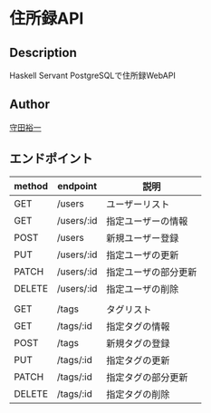 # 住所録API

## Description

Haskell Servant PostgreSQLで住所録WebAPI

## Author

[守田裕一](info@reju.jp)

## エンドポイント

|method|endpoint|説明|
|---|---|---|
|GET|/users|ユーザーリスト|
|GET|/users/:id|指定ユーザーの情報|
|POST|/users|新規ユーザー登録|
|PUT|/users/:id|指定ユーザの更新|
|PATCH|/users/:id|指定ユーザの部分更新|
|DELETE|/users/:id|指定ユーザの削除|
|||
|GET|/tags|タグリスト|
|GET|/tags/:id|指定タグの情報|
|POST|/tags|新規タグの登録|
|PUT|/tags/:id|指定タグの更新|
|PATCH|/tags/:id|指定タグの部分更新|
|DELETE|/tags/:id|指定タグの削除|

